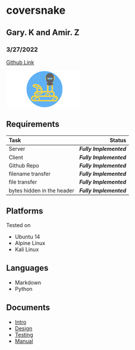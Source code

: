 # coversnake
## Gary. K and Amir. Z
### 3/27/2022


[Github Link](https://github.com/d0ntblink/covertsnake)

![Logo](./../Extras/logo.png)

## Requirements

| Task | Status |
|:---------------|------------------------------------------------------:|
| Server | ***Fully Implemented*** |
| Client | ***Fully Implemented*** |
| Github Repo | ***Fully Implemented*** |
| filename transfer | ***Fully Implemented*** |
| file transfer | ***Fully Implemented*** |
| bytes hidden in the header | ***Fully Implemented*** |


## Platforms
Tested on
* Ubuntu 14
* Alpine Linux
* Kali Linux

## Languages
* Markdown
* Python

## Documents
* [Intro](https://github.com/d0ntblink/gutenzahler/blob/master/Documents/intro.pdf)
* [Design](https://github.com/d0ntblink/gutenzahler/blob/master/Documents/design.pdf)
* [Testing](https://github.com/d0ntblink/gutenzahler/blob/master/Documents/testing.pdf)
* [Manual](https://github.com/d0ntblink/gutenzahler/blob/master/Documents/usermanual.pdf)